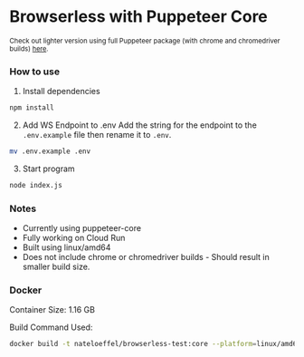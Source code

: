 # Browserless with Puppeteer Core
<sub>Check out lighter version using full Puppeteer package (with chrome and chromedriver builds) [here](https://github.com/nateloeffel/browserless-puppeteer/tree/main).</sub>

### How to use
1. Install dependencies
```sh
npm install
```
2. Add WS Endpoint to .env
Add the string for the endpoint to the `.env.example` file then rename it to `.env`.
```sh
mv .env.example .env
```
3. Start program
```sh
node index.js
```


### Notes
* Currently using puppeteer-core
* Fully working on Cloud Run
* Built using linux/amd64
* Does not include chrome or chromedriver builds - Should result in smaller build size.

### Docker
Container Size: 1.16 GB

Build Command Used:
```sh
docker build -t nateloeffel/browserless-test:core --platform=linux/amd64 .
```